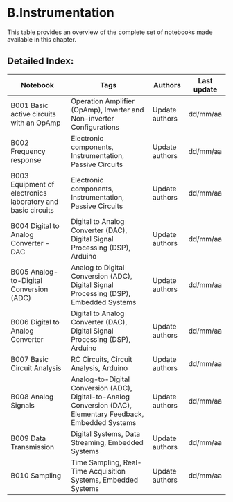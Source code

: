 # B.Instrumentation 
 This table provides an overview of the complete set of notebooks made available in this chapter. 

 ## Detailed Index:  
Notebook  | Tags | Authors | Last update 
---  | --- | --- | --- 
B001 Basic active circuits with an OpAmp | Operation Amplifier (OpAmp), Inverter and Non-inverter Configurations| Update authors| dd/mm/aa|
B002 Frequency response | Electronic components, Instrumentation, Passive Circuits| Update authors| dd/mm/aa|
B003 Equipment of electronics laboratory and basic circuits | Electronic components, Instrumentation, Passive Circuits| Update authors| dd/mm/aa|
B004 Digital to Analog Converter - DAC | Digital to Analog Converter (DAC), Digital Signal Processing (DSP), Arduino| Update authors| dd/mm/aa|
B005 Analog-to-Digital Conversion (ADC) |  Analog to Digital Conversion (ADC), Digital Signal Processing (DSP), Embedded Systems| Update authors| dd/mm/aa|
B006 Digital to Analog Converter | Digital to Analog Converter (DAC), Digital Signal Processing (DSP), Arduino| Update authors| dd/mm/aa|
B007 Basic Circuit Analysis | RC Circuits, Circuit Analysis, Arduino| Update authors| dd/mm/aa|
B008 Analog Signals | Analog-to-Digital Conversion (ADC), Digital-to-Analog Conversion (DAC), Elementary Feedback, Embedded Systems| Update authors| dd/mm/aa|
B009 Data Transmission | Digital Systems, Data Streaming, Embedded Systems| Update authors| dd/mm/aa|
B010 Sampling | Time Sampling, Real-Time Acquisition Systems, Embedded Systems| Update authors| dd/mm/aa|
